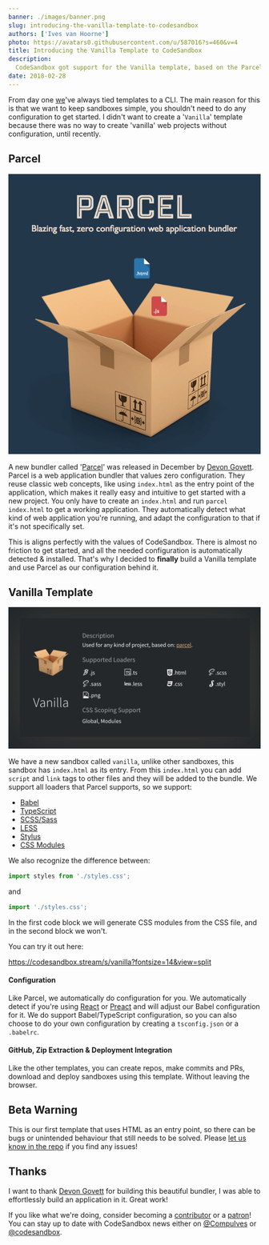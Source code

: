 ```yaml
---
banner: ./images/banner.png
slug: introducing-the-vanilla-template-to-codesandbox
authors: ['Ives van Hoorne']
photo: https://avatars0.githubusercontent.com/u/587016?s=460&v=4
title: Introducing the Vanilla Template to CodeSandbox
description:
  CodeSandbox got support for the Vanilla template, based on the Parcel bundler.
date: 2018-02-28
---
```


From day one [we](https://codesandbox.stream)'ve always tied templates to a CLI. The
main reason for this is that we want to keep sandboxes simple, you shouldn't
need to do any configuration to get started. I didn't want to create a
'`Vanilla`' template because there was no way to create 'vanilla' web projects
without configuration, until recently.

## Parcel

![](./images/0.png)

A new bundler called '[Parcel](https://github.com/parcel-bundler/parcel)' was
released in December by [Devon Govett](https://twitter.com/devongovett). Parcel
is a web application bundler that values zero configuration. They reuse classic
web concepts, like using `index.html` as the entry point of the application,
which makes it really easy and intuitive to get started with a new project. You
only have to create an `index.html` and run `parcel index.html` to get a working
application. They automatically detect what kind of web application you're
running, and adapt the configuration to that if it's not specifically set.

This is aligns perfectly with the values of CodeSandbox. There is almost no
friction to get started, and all the needed configuration is automatically
detected & installed. That's why I decided to **finally** build a Vanilla
template and use Parcel as our configuration behind it.

## Vanilla Template

![](./images/1.png)

We have a new sandbox called `vanilla`, unlike other sandboxes, this sandbox has
`index.html` as its entry. From this `index.html` you can add `script` and
`link` tags to other files and they will be added to the bundle. We support all
loaders that Parcel supports, so we support:

- [Babel](https://github.com/babel/babel)
- [TypeScript](https://github.com/Microsoft/TypeScript)
- [SCSS/Sass](https://github.com/sass/sass)
- [LESS](https://github.com/less/less.js)
- [Stylus](https://github.com/stylus/stylus)
- [CSS Modules](https://github.com/css-modules/css-modules)

We also recognize the difference between:

```js
import styles from './styles.css';
```

and

```js
import './styles.css';
```

In the first code block we will generate CSS modules from the CSS file, and in
the second block we won't.

You can try it out here:

<!-- https://vanilla.codesandbox.stream -->

https://codesandbox.stream/s/vanilla?fontsize=14&view=split

#### Configuration

Like Parcel, we automatically do configuration for you. We automatically detect
if you're using [React](https://github.com/facebook/react) or
[Preact](https://github.com/preactjs/preact) and will adjust our Babel
configuration for it. We do support Babel/TypeScript configuration, so you can
also choose to do your own configuration by creating a `tsconfig.json` or a
`.babelrc`.

#### GitHub, Zip Extraction & Deployment Integration

Like the other templates, you can create repos, make commits and PRs, download
and deploy sandboxes using this template. Without leaving the browser.

## Beta Warning

This is our first template that uses HTML as an entry point, so there can be
bugs or unintended behaviour that still needs to be solved. Please
[let us know in the repo](https://github.com/codesandbox/codesandbox-client/issues/new/choose)
if you find any issues!

## Thanks

I want to thank [Devon Govett](https://twitter.com/devongovett) for building
this beautiful bundler, I was able to effortlessly build an application in it.
Great work!

If you like what we're doing, consider becoming a
[contributor](https://github.com/codesandbox/codesandbox-client) or a
[patron](http://codesandbox.stream/patron)! You can stay up to date with CodeSandbox
news either on [@CompuIves](https://twitter.com/CompuIves) or
[@codesandbox](https://twitter.com/codesandbox).
